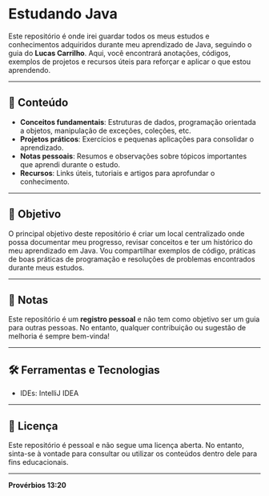 # Estudando Java

Este repositório é onde irei guardar todos os meus estudos e conhecimentos adquiridos durante meu aprendizado de Java, seguindo o guia do **Lucas Carrilho**. Aqui, você encontrará anotações, códigos, exemplos de projetos e recursos úteis para reforçar e aplicar o que estou aprendendo.

---

## 📖 Conteúdo

- **Conceitos fundamentais**: Estruturas de dados, programação orientada a objetos, manipulação de exceções, coleções, etc.
- **Projetos práticos**: Exercícios e pequenas aplicações para consolidar o aprendizado.
- **Notas pessoais**: Resumos e observações sobre tópicos importantes que aprendi durante o estudo.
- **Recursos**: Links úteis, tutoriais e artigos para aprofundar o conhecimento.

---

## 🚀 Objetivo

O principal objetivo deste repositório é criar um local centralizado onde possa documentar meu progresso, revisar conceitos e ter um histórico do meu aprendizado em Java. Vou compartilhar exemplos de código, práticas de boas práticas de programação e resoluções de problemas encontrados durante meus estudos.

---

## 📝 Notas

Este repositório é um **registro pessoal** e não tem como objetivo ser um guia para outras pessoas. No entanto, qualquer contribuição ou sugestão de melhoria é sempre bem-vinda!

---

## 🛠️ Ferramentas e Tecnologias

- IDEs: IntelliJ IDEA

---

## 📄 Licença

Este repositório é pessoal e não segue uma licença aberta. No entanto, sinta-se à vontade para consultar ou utilizar os conteúdos dentro dele para fins educacionais.

---

**Provérbios 13:20**
